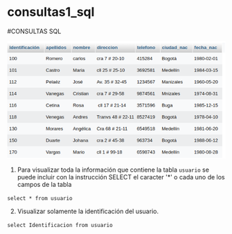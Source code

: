 # consultas1_sql

#CONSULTAS SQL

![tabla usuario](img/tabla_usuario.png "Tabla usuario")

1. Para visualizar toda la información que contiene la tabla `usuario` se puede incluir con la instrucción SELECT el caracter '*' o cada uno de los campos de la tabla 

`select * from usuario` 

2. Visualizar solamente la identificación del usuario.

`select Identificacion from usuario`